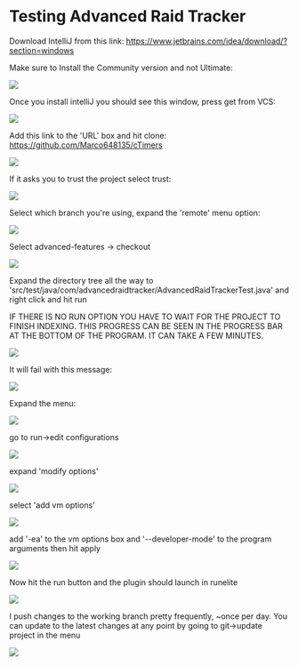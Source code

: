 # Testing Advanced Raid Tracker

Download IntelliJ from this link: https://www.jetbrains.com/idea/download/?section=windows

Make sure to Install the Community version and not Ultimate:

![](resources/1.png)

Once you install intelliJ you should see this window, press get from VCS:

![](resources/2.jpg)

Add this link to the 'URL' box and hit clone: https://github.com/Marco648135/cTimers

![](resources/3.jpg)

If it asks you to trust the project select trust:

![](resources/4.jpg)

Select which branch you're using, expand the 'remote' menu option:

![](resources/5.jpg)

Select advanced-features -> checkout

![](resources/6.jpg)

Expand the directory tree all the way to 'src/test/java/com/advancedraidtracker/AdvancedRaidTrackerTest.java' and right click and hit run

IF THERE IS NO RUN OPTION YOU HAVE TO WAIT FOR THE PROJECT TO FINISH INDEXING. THIS PROGRESS CAN BE SEEN IN THE PROGRESS BAR AT THE BOTTOM OF THE PROGRAM. IT CAN TAKE A FEW MINUTES.

![](resources/7.jpg)

It will fail with this message:

![](resources/8.jpg)

Expand the menu:

![](resources/9.jpg)

go to run->edit configurations

![](resources/10.jpg)

expand 'modify options'

![](resources/11.jpg)

select 'add vm options'

![](resources/12.jpg)

add '-ea' to the vm options box and '--developer-mode' to the program arguments then hit apply

![](resources/13.jpg)

Now hit the run button and the plugin should launch in runelite

![](resources/14.jpg)

I push changes to the working branch pretty frequently, ~once per day. You can update to the latest changes at any point by going to git->update project in the menu

![](resources/15.jpg)
